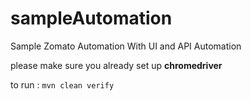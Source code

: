 # sampleAutomation
Sample Zomato Automation With UI and API Automation

please make sure you already set up <b>chromedriver</b>

to run :
`mvn clean verify`
